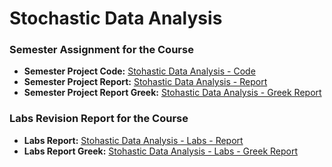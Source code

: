 # Stochastic Data Analysis

### Semester Assignment for the Course
- **Semester Project Code:** [Stohastic Data Analysis - Code](https://github.com/marked-d/stochastic-data-analysis/blob/main/stohastic-data-analysis.ipynb)
- **Semester Project Report:** [Stohastic Data Analysis - Report]()
- **Semester Project Report Greek:** [Stohastic Data Analysis - Greek Report](https://github.com/marked-d/stochastic-data-analysis/blob/main/%CE%A3%CF%84%CE%BF%CF%87%CE%B1%CF%83%CF%84%CE%B9%CE%BA%CE%AE%20%CE%91%CE%BD%CE%AC%CE%BB%CF%85%CF%83%CE%B7%20%CE%94%CE%B5%CE%B4%CE%BF%CE%BC%CE%AD%CE%BD%CF%89%CE%BD%20-%20%CE%91%CF%80%CE%B1%CE%BB%CE%BB%CE%B1%CE%BA%CF%84%CE%B9%CE%BA%CE%AE%20%CE%95%CF%81%CE%B3%CE%B1%CF%83%CE%AF%CE%B1.pdf)

### Labs Revision Report for the Course
- **Labs Report:** [Stohastic Data Analysis - Labs - Report]()
- **Labs Report Greek:** [Stohastic Data Analysis - Labs - Greek Report]()
